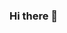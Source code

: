 ### Hi there 👋

<!--
**riddhisc/riddhisc** is a ✨ _special_ ✨ repository because its `README.md` (this file) appears on your GitHub profile.

Here are some ideas to get you started:

- 🔭 I’m currently working on ...Frontend development
- 🌱 I’m currently learning ...Docker and Kubernetes
- 👯 I’m looking to collaborate on ...
- 🤔 I’m looking for help with indoor navigation method
- 💬 Ask me about ... MERN stack
- 📫 How to reach me: https://www.linkedin.com/in/riddhi-chavan-17a1b3113/
- 😄 Pronouns:  She
- ⚡ Fun fact: I Love Classic Novels
-->

